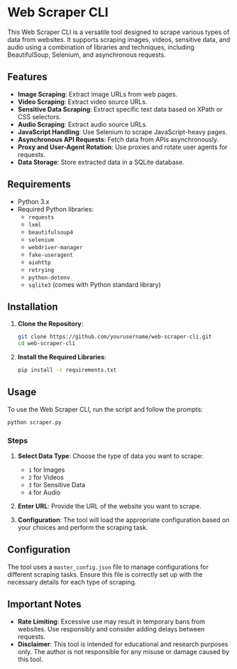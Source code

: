 # Web Scraper CLI

This Web Scraper CLI is a versatile tool designed to scrape various types of data from websites. It supports scraping images, videos, sensitive data, and audio using a combination of libraries and techniques, including BeautifulSoup, Selenium, and asynchronous requests.

## Features

- **Image Scraping**: Extract image URLs from web pages.
- **Video Scraping**: Extract video source URLs.
- **Sensitive Data Scraping**: Extract specific text data based on XPath or CSS selectors.
- **Audio Scraping**: Extract audio source URLs.
- **JavaScript Handling**: Use Selenium to scrape JavaScript-heavy pages.
- **Asynchronous API Requests**: Fetch data from APIs asynchronously.
- **Proxy and User-Agent Rotation**: Use proxies and rotate user agents for requests.
- **Data Storage**: Store extracted data in a SQLite database.

## Requirements

- Python 3.x
- Required Python libraries:
  - `requests`
  - `lxml`
  - `beautifulsoup4`
  - `selenium`
  - `webdriver-manager`
  - `fake-useragent`
  - `aiohttp`
  - `retrying`
  - `python-dotenv`
  - `sqlite3` (comes with Python standard library)

## Installation

1. **Clone the Repository**:

   ```bash
   git clone https://github.com/yourusername/web-scraper-cli.git
   cd web-scraper-cli
   ```

2. **Install the Required Libraries**:

   ```bash
   pip install -r requirements.txt
   ```

## Usage

To use the Web Scraper CLI, run the script and follow the prompts:

```bash
python scraper.py
```

### Steps

1. **Select Data Type**: Choose the type of data you want to scrape:
   - `1` for Images
   - `2` for Videos
   - `3` for Sensitive Data
   - `4` for Audio

2. **Enter URL**: Provide the URL of the website you want to scrape.

3. **Configuration**: The tool will load the appropriate configuration based on your choices and perform the scraping task.

## Configuration

The tool uses a `master_config.json` file to manage configurations for different scraping tasks. Ensure this file is correctly set up with the necessary details for each type of scraping.

## Important Notes

- **Rate Limiting**: Excessive use may result in temporary bans from websites. Use responsibly and consider adding delays between requests.
- **Disclaimer**: This tool is intended for educational and research purposes only. The author is not responsible for any misuse or damage caused by this tool.
